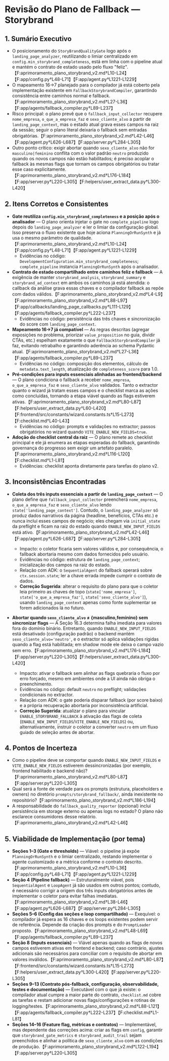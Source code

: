 # Revisão do Plano de Fallback — Storybrand

## 1. Sumário Executivo
- O posicionamento do `StoryBrandQualityGate` logo após o `landing_page_analyzer`, reutilizando o limiar centralizado em `config.min_storybrand_completeness`, está em linha com o pipeline atual e mantém o contrato de estado usado pelo fluxo "feliz".【F:aprimoramento_plano_storybrand_v2.md†L10-L24】【F:app/config.py†L48-L71】【F:app/agent.py†L1221-L1229】
- O mapeamento 16→7 planejado para o compilador já está coberto pela implementação existente em `FallbackStorybrandCompiler`, garantindo consistência entre caminhos normal e fallback.【F:aprimoramento_plano_storybrand_v2.md†L27-L36】【F:app/agents/fallback_compiler.py†L89-L237】
- Risco principal: o plano prevê que o `fallback_input_collector` recupere `nome_empresa`, `o_que_a_empresa_faz` e `sexo_cliente_alvo` a partir de `landing_page_context`, mas o estado atual grava esses campos na raiz da sessão; seguir o plano literal deixaria o fallback sem entradas obrigatórias.【F:aprimoramento_plano_storybrand_v2.md†L42-L46】【F:app/agent.py†L626-L687】【F:app/server.py†L284-L305】
- Outro ponto crítico: exigir abortar quando `sexo_cliente_alvo` não for `masculino|feminino` conflita com o valor padrão `neutro` produzido quando os novos campos não estão habilitados; é preciso acoplar o fallback às mesmas flags que tornam os campos obrigatórios ou tratar esse caso explicitamente.【F:aprimoramento_plano_storybrand_v2.md†L176-L184】【F:app/server.py†L220-L305】【F:helpers/user_extract_data.py†L300-L420】

## 2. Itens Corretos e Consistentes
- **Gate reutiliza `config.min_storybrand_completeness` e a posição após o analisador** — O plano orienta injetar o gate no `complete_pipeline` logo depois do `landing_page_analyzer` e ler o limiar da configuração global. Isso preserva o fluxo existente que hoje aciona `PlanningOrRunSynth` e já usa o mesmo parâmetro de qualidade.【F:aprimoramento_plano_storybrand_v2.md†L10-L24】【F:app/config.py†L48-L71】【F:app/agent.py†L1221-L1229】
  - Evidências no código: `DevelopmentConfiguration.min_storybrand_completeness`; `complete_pipeline` instancia `PlanningOrRunSynth` após o analisador.
- **Contrato de estado compartilhado entre caminhos feliz e fallback** — A exigência de manter `storybrand_analysis`, `storybrand_summary` e `storybrand_ad_context` em ambos os caminhos já está atendida: o callback da análise grava essas chaves e o compilador fallback as repõe com dados válidos.【F:aprimoramento_plano_storybrand_v2.md†L4-L9】【F:aprimoramento_plano_storybrand_v2.md†L88-L97】【F:app/callbacks/landing_page_callbacks.py†L111-L129】【F:app/agents/fallback_compiler.py†L222-L237】
  - Evidências no código: persistência das três chaves e sincronização do score com `landing_page_context`.
- **Mapeamento 16→7 já compatível** — As regras descritas (agregar exposições no problema, priorizar `value_proposition` no guia, dividir CTAs, etc.) espelham exatamente o que `FallbackStorybrandCompiler` já faz, evitando retrabalho e garantindo aderência ao schema Pydantic atual.【F:aprimoramento_plano_storybrand_v2.md†L27-L36】【F:app/agents/fallback_compiler.py†L89-L237】
  - Evidências no código: composição dos elementos, cálculo de `metadata.text_length`, atualização de `completeness_score` para 1.0.
- **Pré-condições para inputs essenciais alinhadas ao frontend/backend** — O plano condiciona o fallback a receber `nome_empresa`, `o_que_a_empresa_faz` e `sexo_cliente_alvo` validados. Tanto o extractor quanto o wizard já tratam esses campos e o checklist marca as ações como concluídas, tornando a etapa viável quando as flags estiverem ativas.【F:aprimoramento_plano_storybrand_v2.md†L80-L87】【F:helpers/user_extract_data.py†L60-L420】【F:frontend/src/constants/wizard.constants.ts†L15-L273】【F:checklist.md†L40-L43】
  - Evidências no código: prompts e validações no extractor; passos obrigatórios no wizard quando `VITE_ENABLE_NEW_FIELDS=true`.
- **Adoção do checklist central da raiz** — O plano remete ao checklist principal e ele já enumera as etapas esperadas do fallback, garantindo governança do progresso sem exigir um artefato paralelo.【F:aprimoramento_plano_storybrand_v2.md†L116-L120】【F:checklist.md†L1-L81】
  - Evidências: checklist aponta diretamente para tarefas do plano v2.

## 3. Inconsistências Encontradas
- **Coleta dos três inputs essenciais a partir de `landing_page_context`** — O plano define que `fallback_input_collector` preencherá `nome_empresa`, `o_que_a_empresa_faz` e `sexo_cliente_alvo` lendo `state['landing_page_context']`. Contudo, o `landing_page_analyzer` só produz dados narrativos da página (headline, benefícios, CTAs etc.) e nunca inclui esses campos de negócio; eles chegam via `initial_state` da preflight e ficam na raiz do estado quando `ENABLE_NEW_INPUT_FIELDS` está ativo.【F:aprimoramento_plano_storybrand_v2.md†L42-L46】【F:app/agent.py†L626-L687】【F:app/server.py†L284-L305】
  - Impacto: o coletor ficaria sem valores válidos e, por consequência, o fallback abortaria mesmo com dados fornecidos pelo usuário.
  - Evidências no código: estrutura de `landing_page_context`; inicialização dos campos na raiz do estado.
  - Relação com ADK: o `SequentialAgent` do fallback operará sobre `ctx.session.state`; ler a chave errada impede cumprir o contrato de dados.
  - **Correção Sugerida**: alterar o requisito do plano para que o coletor leia primeiro as chaves de topo (`state['nome_empresa']`, `state['o_que_a_empresa_faz']`, `state['sexo_cliente_alvo']`), usando `landing_page_context` apenas como fonte suplementar se forem adicionados lá no futuro.

- **Abortar quando `sexo_cliente_alvo` ≠ {masculino,feminino} sem sincronizar flags** — A Seção 16.3 determina falha imediata para valores fora do domínio binário. Entretanto, quando `ENABLE_NEW_INPUT_FIELDS` está desativado (configuração padrão) o backend mantém `sexo_cliente_alvo='neutro'`, e o extractor só aplica validações rígidas quando a flag está habilitada; em shadow mode ele deixa o campo vazio sem erro.【F:aprimoramento_plano_storybrand_v2.md†L176-L184】【F:app/server.py†L220-L305】【F:helpers/user_extract_data.py†L300-L420】
  - Impacto: ativar o fallback sem alinhar as flags quebraria o fluxo por erro forçado, mesmo em ambientes onde a UI ainda não obriga o preenchimento.
  - Evidências no código: default `neutro` no preflight; validações condicionais no extractor.
  - Relação com ADK: o gate poderia disparar fallback (por score baixo) e a própria recuperação abortaria por inconsistência artificial.
  - **Correção Sugerida**: atualizar o plano para vincular `ENABLE_STORYBRAND_FALLBACK` à ativação das flags de coleta (`ENABLE_NEW_INPUT_FIELDS`/`VITE_ENABLE_NEW_FIELDS`) ou, alternativamente, instruir o coletor a converter `neutro` em um fluxo guiado de seleção antes de abortar.

## 4. Pontos de Incerteza
- Como o pipeline deve se comportar quando `ENABLE_NEW_INPUT_FIELDS` e `VITE_ENABLE_NEW_FIELDS` estiverem dessincronizadas (por exemplo, frontend habilitado e backend não)?【F:aprimoramento_plano_storybrand_v2.md†L80-L87】【F:app/server.py†L220-L305】
- Qual será a fonte de verdade para os prompts (estrutura, placeholders e owners) no diretório `prompts/storybrand_fallback/`, ainda inexistente no repositório?【F:aprimoramento_plano_storybrand_v2.md†L186-L194】
- A responsabilidade do `fallback_quality_reporter` (opcional) inclui persistência em storage externo ou apenas logs no estado? O plano não esclarece consumidores desse relatório.【F:aprimoramento_plano_storybrand_v2.md†L42-L46】

## 5. Viabilidade de Implementação (por tema)
- **Seções 1–3 (Gate e thresholds)** — Viável: o pipeline já expõe `PlanningOrRunSynth` e o limiar centralizado, restando implementar o agente customizado e a métrica conforme o contrato descrito.【F:aprimoramento_plano_storybrand_v2.md†L10-L36】【F:app/config.py†L48-L71】【F:app/agent.py†L1221-L1229】
- **Seção 4 (Pipeline fallback)** — Estruturalmente viável, pois `SequentialAgent` e `LoopAgent` já são usados em outros pontos; contudo, é necessário corrigir a origem dos três inputs obrigatórios antes de implementar o coletor para evitar falhas imediatas.【F:aprimoramento_plano_storybrand_v2.md†L38-L46】【F:app/agent.py†L626-L687】【F:app/server.py†L284-L305】
- **Seções 5–6 (Config das seções e loop compartilhado)** — Exequível: o compilador já espera as 16 chaves e os loops existentes podem servir de referência. Depende da criação dos prompts e do `PromptLoader` proposto.【F:aprimoramento_plano_storybrand_v2.md†L48-L69】【F:app/agents/fallback_compiler.py†L89-L237】
- **Seção 8 (Inputs essenciais)** — Viável apenas quando as flags de novos campos estiverem ativas em frontend e backend; caso contrário, ajustes adicionais são necessários para conciliar com o requisito de abortar em valores inválidos.【F:aprimoramento_plano_storybrand_v2.md†L80-L87】【F:frontend/src/constants/wizard.constants.ts†L15-L273】【F:helpers/user_extract_data.py†L300-L420】【F:app/server.py†L220-L305】
- **Seções 9–13 (Contrato pós-fallback, configuração, observabilidade, testes e documentação)** — Executável com o que já existe: o compilador atual cumpre a maior parte do contrato, `checklist.md` cobre as tarefas e restam adicionar novas flags/configurações e rotinas de logging/testes.【F:aprimoramento_plano_storybrand_v2.md†L88-L121】【F:app/agents/fallback_compiler.py†L222-L237】【F:checklist.md†L1-L81】
- **Seções 14–16 (Feature flag, métricas e contratos)** — Implementável, mas dependente das correções acima: criar as flags em `config`, garantir que `storybrand_gate_metrics` e `storybrand_audit_trail` sejam preenchidos e alinhar a política de `sexo_cliente_alvo` com as condições de produção.【F:aprimoramento_plano_storybrand_v2.md†L122-L194】【F:app/server.py†L220-L305】
